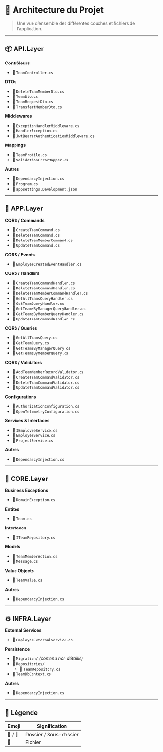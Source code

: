 # 🧩 Architecture du Projet

> Une vue d’ensemble des différentes couches et fichiers de l’application.

---

## 📦 API.Layer

**Contrôleurs**
- 📄 `TeamController.cs`

**DTOs**
- 📄 `DeleteTeamMemberDto.cs`  
- 📄 `TeamDto.cs`  
- 📄 `TeamRequestDto.cs`  
- 📄 `TransfertMemberDto.cs`

**Middlewares**
- 📄 `ExceptionHandlerMiddleware.cs`  
- 📄 `HandlerException.cs`  
- 📄 `JwtBearerAuthenticationMiddleware.cs`

**Mappings**
- 📄 `TeamProfile.cs`  
- 📄 `ValidationErrorMapper.cs`

**Autres**
- 📄 `DependancyInjection.cs`  
- 📄 `Program.cs`  
- 📄 `appsettings.Development.json`

---

## 🧠 APP.Layer

**CQRS / Commands**
- 📄 `CreateTeamCommand.cs`  
- 📄 `DeleteTeamCommand.cs`  
- 📄 `DeleteTeamMemberCommand.cs`  
- 📄 `UpdateTeamCommand.cs`

**CQRS / Events**
- 📄 `EmployeeCreatedEventHandler.cs`

**CQRS / Handlers**
- 📄 `CreateTeamCommandHandler.cs`  
- 📄 `DeleteTeamCommandHandler.cs`  
- 📄 `DeleteTeamMemberCommandHandler.cs`  
- 📄 `GetAllTeamsQueryHandler.cs`  
- 📄 `GetTeamQueryHandler.cs`  
- 📄 `GetTeamsByManagerQueryHandler.cs`  
- 📄 `GetTeamsByMemberQueryHandler.cs`  
- 📄 `UpdateTeamCommandHandler.cs`

**CQRS / Queries**
- 📄 `GetAllTeamsQuery.cs`  
- 📄 `GetTeamQuery.cs`  
- 📄 `GetTeamsByManagerQuery.cs`  
- 📄 `GetTeamsByMemberQuery.cs`

**CQRS / Validators**
- 📄 `AddTeamMemberRecordValidator.cs`  
- 📄 `CreateTeamCommandValidator.cs`  
- 📄 `DeleteTeamCommandValidator.cs`  
- 📄 `UpdateTeamCommandValidator.cs`

**Configurations**
- 📄 `AuthorizationConfiguration.cs`  
- 📄 `OpenTelemetryConfiguration.cs`

**Services & Interfaces**
- 📄 `IEmployeeService.cs`  
- 📄 `EmployeeService.cs`  
- 📄 `ProjectService.cs`

**Autres**
- 📄 `DependancyInjection.cs`

---

## 🧱 CORE.Layer

**Business Exceptions**
- 📄 `DomainException.cs`

**Entités**
- 📄 `Team.cs`

**Interfaces**
- 📄 `ITeamRepository.cs`

**Models**
- 📄 `TeamMemberAction.cs`  
- 📄 `Message.cs`

**Value Objects**
- 📄 `TeamValue.cs`

**Autres**
- 📄 `DependancyInjection.cs`

---

## ⚙️ INFRA.Layer

**External Services**
- 📄 `EmployeeExternalService.cs`

**Persistence**
- 📂 `Migration/` *(contenu non détaillé)*  
- 📂 `Repositories/`  
  - 📄 `TeamRepository.cs`  
- 📄 `TeamDbContext.cs`

**Autres**
- 📄 `DependancyInjection.cs`

---

## 📘 Légende

| Emoji | Signification           |
|-------|-------------------------|
| 📁 / 📂 | Dossier / Sous-dossier    |
| 📄     | Fichier                  |

